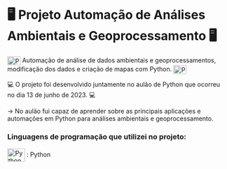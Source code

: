 # 🖥 Projeto Automação de Análises Ambientais e Geoprocessamento 🖥

<img align="center" alt="Python" height="20" width="30" src="https://cdn.jsdelivr.net/gh/devicons/devicon/icons/python/python-original.svg" /> Automação de análise de dados ambientais e geoprocessamentos, modificação dos dados e criação de mapas com Python. <img align="center" alt="Python" height="20" width="30" src="https://cdn.jsdelivr.net/gh/devicons/devicon/icons/python/python-original.svg" />
            
💻 O projeto foi desenvolvido juntamente no aulão de Python que ocorreu no dia 13 de junho de 2023. 💻

-> No aulão fui capaz de aprender sobre as principais aplicações e automações em Python para análises ambientais e geoprocessamento. 

### Linguagens de programação que utilizei no projeto:
<img align="center" alt="Python" height="30" width="40" src="https://cdn.jsdelivr.net/gh/devicons/devicon/icons/python/python-original-wordmark.svg" /> : Python


